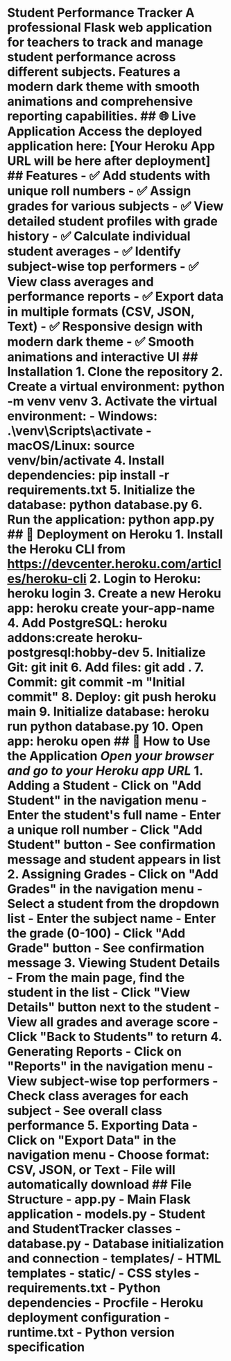 # Student Performance Tracker A professional Flask web application for teachers to track and manage student performance across different subjects. Features a modern dark theme with smooth animations and comprehensive reporting capabilities. ## 🌐 Live Application **Access the deployed application here:** [Your Heroku App URL will be here after deployment] ## Features - ✅ Add students with unique roll numbers - ✅ Assign grades for various subjects - ✅ View detailed student profiles with grade history - ✅ Calculate individual student averages - ✅ Identify subject-wise top performers - ✅ View class averages and performance reports - ✅ Export data in multiple formats (CSV, JSON, Text) - ✅ Responsive design with modern dark theme - ✅ Smooth animations and interactive UI ## Installation 1. Clone the repository 2. Create a virtual environment: python -m venv venv 3. Activate the virtual environment: - Windows: .\venv\Scripts\activate - macOS/Linux: source venv/bin/activate 4. Install dependencies: pip install -r requirements.txt 5. Initialize the database: python database.py 6. Run the application: python app.py ## 🚀 Deployment on Heroku 1. Install the Heroku CLI from https://devcenter.heroku.com/articles/heroku-cli 2. Login to Heroku: heroku login 3. Create a new Heroku app: heroku create your-app-name 4. Add PostgreSQL: heroku addons:create heroku-postgresql:hobby-dev 5. Initialize Git: git init 6. Add files: git add . 7. Commit: git commit -m "Initial commit" 8. Deploy: git push heroku main 9. Initialize database: heroku run python database.py 10. Open app: heroku open ## 📖 How to Use the Application *Open your browser and go to your Heroku app URL* 1. Adding a Student - Click on "Add Student" in the navigation menu - Enter the student's full name - Enter a unique roll number - Click "Add Student" button - See confirmation message and student appears in list 2. Assigning Grades - Click on "Add Grades" in the navigation menu - Select a student from the dropdown list - Enter the subject name - Enter the grade (0-100) - Click "Add Grade" button - See confirmation message 3. Viewing Student Details - From the main page, find the student in the list - Click "View Details" button next to the student - View all grades and average score - Click "Back to Students" to return 4. Generating Reports - Click on "Reports" in the navigation menu - View subject-wise top performers - Check class averages for each subject - See overall class performance 5. Exporting Data - Click on "Export Data" in the navigation menu - Choose format: CSV, JSON, or Text - File will automatically download ## File Structure - app.py - Main Flask application - models.py - Student and StudentTracker classes - database.py - Database initialization and connection - templates/ - HTML templates - static/ - CSS styles - requirements.txt - Python dependencies - Procfile - Heroku deployment configuration - runtime.txt - Python version specification
